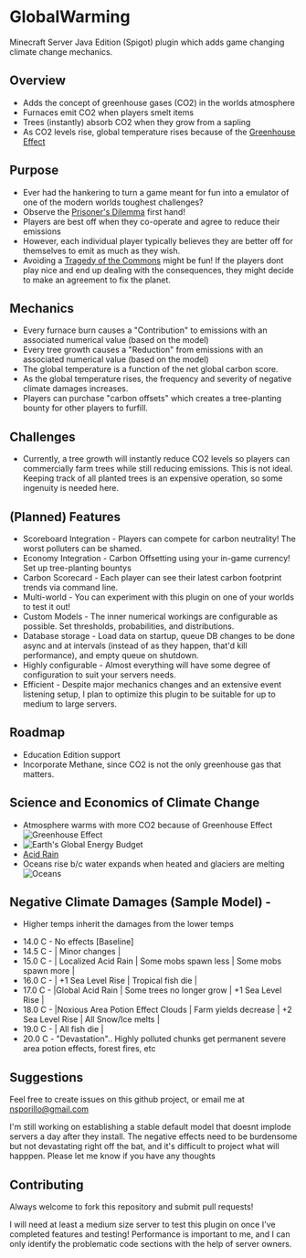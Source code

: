 # GlobalWarming
Minecraft Server Java Edition (Spigot) plugin which adds game changing climate change mechanics.

## Overview
+ Adds the concept of greenhouse gases (CO2) in the worlds atmosphere 
+ Furnaces emit CO2 when players smelt items
+ Trees (instantly) absorb CO2 when they grow from a sapling
+ As CO2 levels rise, global temperature rises because of the [Greenhouse Effect](http://hyperphysics.phy-astr.gsu.edu/hbase/thermo/grnhse.html)

## Purpose
+ Ever had the hankering to turn a game meant for fun into a emulator of one of the modern worlds toughest challenges?
+ Observe the [Prisoner's Dilemma](https://en.wikipedia.org/wiki/Prisoner%27s_dilemma#In_environmental_studies) first hand! 
+ Players are best off when they co-operate and agree to reduce their emissions
+ However, each individual player typically believes they are better off for themselves to emit as much as they wish. 
+ Avoiding a [Tragedy of the Commons](https://en.wikipedia.org/wiki/Tragedy_of_the_commons) might be fun! If the players dont play nice and end up dealing with the consequences, they might decide to make an agreement to fix the planet. 

## Mechanics 
+ Every furnace burn causes a "Contribution" to emissions with an associated numerical value (based on the model)
+ Every tree growth causes a "Reduction" from emissions with an associated numerical value (based on the model)
+ The global temperature is a function of the net global carbon score. 
+ As the global temperature rises, the frequency and severity of negative climate damages increases.
+ Players can purchase "carbon offsets" which creates a tree-planting bounty for other players to furfill. 

## Challenges
+ Currently, a tree growth will instantly reduce CO2 levels so players can commercially farm trees while still reducing emissions. This is not ideal. Keeping track of all planted trees is an expensive operation, so some ingenuity is needed here.

## (Planned) Features
+ Scoreboard Integration - Players can compete for carbon neutrality! The worst polluters can be shamed.
+ Economy Integration - Carbon Offsetting using your in-game currency! Set up tree-planting bountys 
+ Carbon Scorecard - Each player can see their latest carbon footprint trends via command line.
+ Multi-world - You can experiment with this plugin on one of your worlds to test it out!
+ Custom Models - The inner numerical workings are configurable as possible. Set thresholds, probabilities, and distributions.
+ Database storage - Load data on startup, queue DB changes to be done async and at intervals (instead of as they happen, that'd kill performance), and empty queue on shutdown. 
+ Highly configurable - Almost everything will have some degree of configuration to suit your servers needs.
+ Efficient - Despite major mechanics changes and an extensive event listening setup, I plan to optimize this plugin to be suitable for up to medium to large servers. 

## Roadmap
+ Education Edition support
+ Incorporate Methane, since CO2 is not the only greenhouse gas that matters.

## Science and Economics of Climate Change
+ Atmosphere warms with more CO2 because of Greenhouse Effect
![Greenhouse Effect](https://i.imgur.com/XsWJGz9.png)
+ ![Earth's Global Energy Budget](https://i.imgur.com/aHdJxXc.png)
+ [Acid Rain](https://en.wikipedia.org/wiki/Acid_rain)
+ Oceans rise b/c water expands when heated and glaciers are melting
![Oceans](https://i.imgur.com/dJPkYAo.png)

## Negative Climate Damages (Sample Model) - 
- Higher temps inherit the damages from the lower temps
+ 14.0 C - No effects [Baseline]
+ 14.5 C - | Minor changes | 
+ 15.0 C - | Localized Acid Rain | Some mobs spawn less | Some mobs spawn more |
+ 16.0 C - | +1 Sea Level Rise | Tropical fish die |
+ 17.0 C - |Global Acid Rain | Some trees no longer grow | +1 Sea Level Rise |
+ 18.0 C - |Noxious Area Potion Effect Clouds | Farm yields decrease | +2 Sea Level Rise | All Snow/Ice melts |
+ 19.0 C - | All fish die |
+ 20.0 C - "Devastation".. Highly polluted chunks get permanent severe area potion effects, forest fires, etc

## Suggestions 
Feel free to create issues on this github project, or email me at nsporillo@gmail.com

I'm still working on establishing a stable default model that doesnt implode servers a day after they install. The negative effects need to be burdensome but not devastating right off the bat, and it's difficult to project what will happpen. Please let me know if you have any thoughts

## Contributing 
Always welcome to fork this repository and submit pull requests!

I will need at least a medium size server to test this plugin on once I've completed features and testing! Performance is important to me, and I can only identify the problematic code sections with the help of server owners. 
